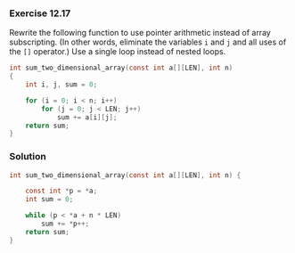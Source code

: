 ### Exercise 12.17
Rewrite the following function to use pointer arithmetic instead of array
subscripting. (In other words, eliminate the variables `i` and `j` and all uses
of the `[]` operator.) Use a single loop instead of nested loops.

```c
int sum_two_dimensional_array(const int a[][LEN], int n)
{
    int i, j, sum = 0;

    for (i = 0; i < n; i++)
        for (j = 0; j < LEN; j++)
            sum += a[i][j];
    return sum;
}
```

### Solution

```c
int sum_two_dimensional_array(const int a[][LEN], int n) {

    const int *p = *a;
    int sum = 0;

    while (p < *a + n * LEN)
        sum += *p++;
    return sum;
}
```
